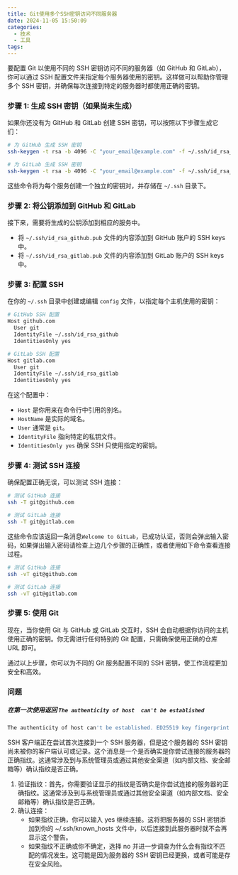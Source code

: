 ```yaml
---
title: Git使用多个SSH密钥访问不同服务器
date: 2024-11-05 15:50:09
categories:
  - 技术
  - 工具
tags:
---
```

要配置 Git 以使用不同的 SSH 密钥访问不同的服务器（如 GitHub 和 GitLab），你可以通过 SSH 配置文件来指定每个服务器使用的密钥。这样做可以帮助你管理多个 SSH 密钥，并确保每次连接到特定的服务器时都使用正确的密钥。

### 步骤 1: 生成 SSH 密钥（如果尚未生成）

如果你还没有为 GitHub 和 GitLab 创建 SSH 密钥，可以按照以下步骤生成它们：

```bash
# 为 GitHub 生成 SSH 密钥
ssh-keygen -t rsa -b 4096 -C "your_email@example.com" -f ~/.ssh/id_rsa_github

# 为 GitLab 生成 SSH 密钥
ssh-keygen -t rsa -b 4096 -C "your_email@example.com" -f ~/.ssh/id_rsa_gitlab
```

这些命令将为每个服务创建一个独立的密钥对，并存储在 `~/.ssh` 目录下。

### 步骤 2: 将公钥添加到 GitHub 和 GitLab

接下来，需要将生成的公钥添加到相应的服务中。

- 将 `~/.ssh/id_rsa_github.pub` 文件的内容添加到 GitHub 账户的 SSH keys 中。
- 将 `~/.ssh/id_rsa_gitlab.pub` 文件的内容添加到 GitLab 账户的 SSH keys 中。

### 步骤 3: 配置 SSH

在你的 `~/.ssh` 目录中创建或编辑 `config` 文件，以指定每个主机使用的密钥：

```bash
# GitHub SSH 配置
Host github.com
  User git
  IdentityFile ~/.ssh/id_rsa_github
  IdentitiesOnly yes

# GitLab SSH 配置
Host gitlab.com
  User git
  IdentityFile ~/.ssh/id_rsa_gitlab
  IdentitiesOnly yes
```

在这个配置中：

- `Host` 是你用来在命令行中引用的别名。
- `HostName` 是实际的域名。
- `User` 通常是 `git`。
- `IdentityFile` 指向特定的私钥文件。
- `IdentitiesOnly yes` 确保 SSH 只使用指定的密钥。

### 步骤 4: 测试 SSH 连接

确保配置正确无误，可以测试 SSH 连接：

```bash
# 测试 GitHub 连接
ssh -T git@github.com

# 测试 GitLab 连接
ssh -T git@gitlab.com
```

这些命令应该返回一条消息`Welcome to GitLab`，已成功认证，否则会弹出输入密码，如果弹出输入密码请检查上边几个步骤的正确性，或者使用如下命令查看连接过程。
```bash
# 测试 GitHub 连接
ssh -vT git@github.com

# 测试 GitLab 连接
ssh -vT git@gitlab.com
```

### 步骤 5: 使用 Git

现在，当你使用 Git 与 GitHub 或 GitLab 交互时，SSH 会自动根据你访问的主机使用正确的密钥。你无需进行任何特别的 Git 配置，只需确保使用正确的仓库 URL 即可。

通过以上步骤，你可以为不同的 Git 服务配置不同的 SSH 密钥，使工作流程更加安全和高效。

### 问题
##### 在第一次使用返回 `The authenticity of host  can't be established`
```bash
The authenticity of host can't be established. ED25519 key fingerprint is SHA256:xxxxxxxxx. This key is not known by any other names. Are you sure you want to continue connecting (yes/no/[fingerprint])?
```
SSH 客户端正在尝试首次连接到一个 SSH 服务器，但是这个服务器的 SSH 密钥尚未被你的客户端认可或记录。这个消息是一个是否确实是你尝试连接的服务器的正确指纹。这通常涉及到与系统管理员或通过其他安全渠道（如内部文档、安全邮箱等）确认指纹是否正确。
1. 验证指纹：首先，你需要验证显示的指纹是否确实是你尝试连接的服务器的正确指纹。这通常涉及到与系统管理员或通过其他安全渠道（如内部文档、安全邮箱等）确认指纹是否正确。
2. 确认连接：
    - 如果指纹正确，你可以输入 yes 继续连接。这将把服务器的 SSH 密钥添加到你的 ~/.ssh/known_hosts 文件中，以后连接到此服务器时就不会再显示这个警告。
    - 如果指纹不正确或你不确定，选择 no 并进一步调查为什么会有指纹不匹配的情况发生。这可能是因为服务器的 SSH 密钥已经更换，或者可能是存在安全风险。

